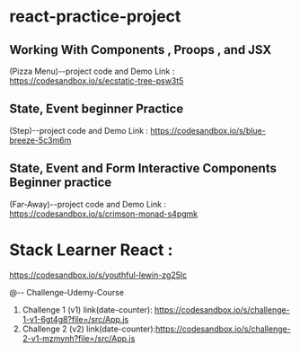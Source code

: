 # react-practice-project

## Working With Components , Proops , and JSX 
(Pizza Menu)--project code and Demo Link : https://codesandbox.io/s/ecstatic-tree-psw3t5
## State, Event beginner Practice 
(Step)--project code and Demo Link : https://codesandbox.io/s/blue-breeze-5c3m6m
## State, Event and Form Interactive Components Beginner practice 
(Far-Away)--project code and Demo Link : https://codesandbox.io/s/crimson-monad-s4pgmk
# Stack Learner React :
https://codesandbox.io/s/youthful-lewin-zg25lc


@-- Challenge-Udemy-Course
1) Challenge 1 (v1) link(date-counter): https://codesandbox.io/s/challenge-1-v1-6gt4g8?file=/src/App.js   
2) Challenge 2 (v2) link(date-counter):https://codesandbox.io/s/challenge-2-v1-mzmynh?file=/src/App.js

